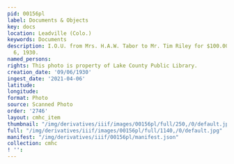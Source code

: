 ```yaml
---
pid: 00156pl
label: Documents & Objects
key: docs
location: Leadville (Colo.)
keywords: Documents
description: I.O.U. from Mrs. H.A.W. Tabor to Mr. Tim Riley for $100.00. Dated September
  6, 1930.
named_persons: 
rights: This photo is property of Lake County Public Library.
creation_date: '09/06/1930'
ingest_date: '2021-04-06'
latitude: 
longitude: 
format: Photo
source: Scanned Photo
order: '2746'
layout: cmhc_item
thumbnail: "/img/derivatives/iiif/images/00156pl/full/250,/0/default.jpg"
full: "/img/derivatives/iiif/images/00156pl/full/1140,/0/default.jpg"
manifest: "/img/derivatives/iiif/00156pl/manifest.json"
collection: cmhc
! '': 
---
```

